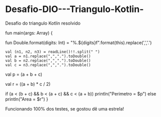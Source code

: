 # Desafio-DIO---Triangulo-Kotlin-

Desafio do triangulo Kotlin resolvido

fun main(args: Array<String>) {

  fun Double.format(digits: Int) = "%.${digits}f".format(this).replace(',','.')

    val (n1, n2, n3) = readLine()!!.split(" ")
    val a = n1.replace(",",".").toDouble()
    val b = n2.replace(",",".").toDouble()
    val c = n3.replace(",",".").toDouble()

  val p = (a + b + c)
  
  val r = ((a + b) * c / 2)

  
  if (a < (b + c) && b < (a + c) && c < (a + b)) println("Perimetro = $p")
  else println("Area = $r")
}
                                          
                                          
Funcionando 100% dos testes, se gostou dê uma estrela!
